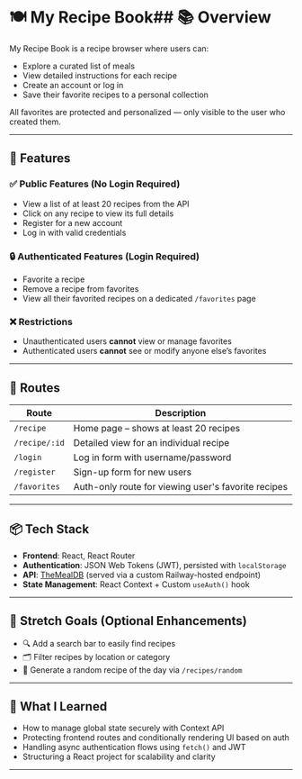 # 🍽️ My Recipe Book## 📚 Overview

My Recipe Book is a recipe browser where users can:

- Explore a curated list of meals
- View detailed instructions for each recipe
- Create an account or log in
- Save their favorite recipes to a personal collection

All favorites are protected and personalized — only visible to the user who created them.

---

## 🔧 Features

### ✅ Public Features (No Login Required)
- View a list of at least 20 recipes from the API
- Click on any recipe to view its full details
- Register for a new account
- Log in with valid credentials

### 🔒 Authenticated Features (Login Required)
- Favorite a recipe
- Remove a recipe from favorites
- View all their favorited recipes on a dedicated `/favorites` page

### ❌ Restrictions
- Unauthenticated users **cannot** view or manage favorites
- Authenticated users **cannot** see or modify anyone else’s favorites

---

## 🧭 Routes

| Route              | Description                                          |
|-------------------|------------------------------------------------------|
| `/recipe`         | Home page – shows at least 20 recipes                |
| `/recipe/:id`     | Detailed view for an individual recipe               |
| `/login`          | Log in form with username/password                   |
| `/register`       | Sign-up form for new users                           |
| `/favorites`      | Auth-only route for viewing user's favorite recipes  |

---

## 📦 Tech Stack

- **Frontend**: React, React Router
- **Authentication**: JSON Web Tokens (JWT), persisted with `localStorage`
- **API**: [TheMealDB](https://themealdb.com/api.php) (served via a custom Railway-hosted endpoint)
- **State Management**: React Context + Custom `useAuth()` hook

---

## 🚀 Stretch Goals (Optional Enhancements)

- 🔍 Add a search bar to easily find recipes
- 🗂️ Filter recipes by location or category
- 🎲 Generate a random recipe of the day via `/recipes/random`

---

## 🧠 What I Learned

- How to manage global state securely with Context API
- Protecting frontend routes and conditionally rendering UI based on auth
- Handling async authentication flows using `fetch()` and JWT
- Structuring a React project for scalability and clarity

---